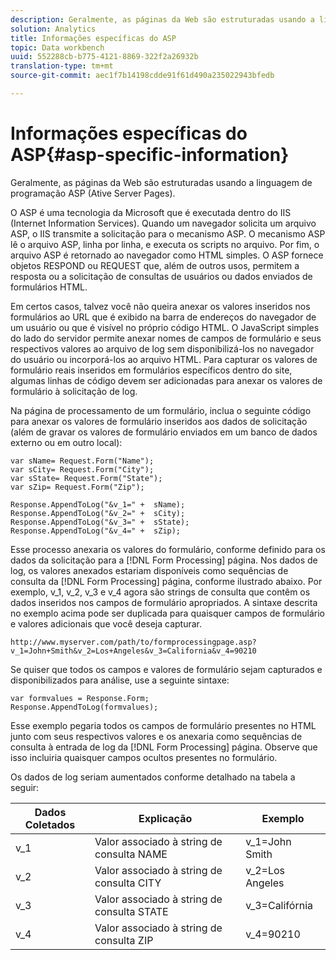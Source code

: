```yaml
---
description: Geralmente, as páginas da Web são estruturadas usando a linguagem de programação ASP (Ative Server Pages).
solution: Analytics
title: Informações específicas do ASP
topic: Data workbench
uuid: 552288cb-b775-4121-8869-322f2a26932b
translation-type: tm+mt
source-git-commit: aec1f7b14198cdde91f61d490a235022943bfedb

---
```



# Informações específicas do ASP{#asp-specific-information}

Geralmente, as páginas da Web são estruturadas usando a linguagem de programação ASP (Ative Server Pages).

O ASP é uma tecnologia da Microsoft que é executada dentro do IIS (Internet Information Services). Quando um navegador solicita um arquivo ASP, o IIS transmite a solicitação para o mecanismo ASP. O mecanismo ASP lê o arquivo ASP, linha por linha, e executa os scripts no arquivo. Por fim, o arquivo ASP é retornado ao navegador como HTML simples. O ASP fornece objetos RESPOND ou REQUEST que, além de outros usos, permitem a resposta ou a solicitação de consultas de usuários ou dados enviados de formulários HTML.

Em certos casos, talvez você não queira anexar os valores inseridos nos formulários ao URL que é exibido na barra de endereços do navegador de um usuário ou que é visível no próprio código HTML. O JavaScript simples do lado do servidor permite anexar nomes de campos de formulário e seus respectivos valores ao arquivo de log sem disponibilizá-los no navegador do usuário ou incorporá-los ao arquivo HTML. Para capturar os valores de formulário reais inseridos em formulários específicos dentro do site, algumas linhas de código devem ser adicionadas para anexar os valores de formulário à solicitação de log.

Na página de processamento de um formulário, inclua o seguinte código para anexar os valores de formulário inseridos aos dados de solicitação (além de gravar os valores de formulário enviados em um banco de dados externo ou em outro local):

```
var sName= Request.Form("Name"); 
var sCity= Request.Form("City"); 
var sState= Request.Form("State"); 
var sZip= Request.Form("Zip"); 
 
Response.AppendToLog("&v_1=" +  sName); 
Response.AppendToLog("&v_2=" +  sCity); 
Response.AppendToLog("&v_3=" +  sState); 
Response.AppendToLog("&v_4=" +  sZip);
```

Esse processo anexaria os valores do formulário, conforme definido para os dados da solicitação para a [!DNL Form Processing] página. Nos dados de log, os valores anexados estariam disponíveis como sequências de consulta da [!DNL Form Processing] página, conforme ilustrado abaixo. Por exemplo, v_1, v_2, v_3 e v_4 agora são strings de consulta que contêm os dados inseridos nos campos de formulário apropriados. A sintaxe descrita no exemplo acima pode ser duplicada para quaisquer campos de formulário e valores adicionais que você deseja capturar.

```
http://www.myserver.com/path/to/formprocessingpage.asp?v_1=John+Smith&v_2=Los+Angeles&v_3=California&v_4=90210
```

Se quiser que todos os campos e valores de formulário sejam capturados e disponibilizados para análise, use a seguinte sintaxe:

```
var formvalues = Response.Form; 
Response.AppendToLog(formvalues); 
```

Esse exemplo pegaria todos os campos de formulário presentes no HTML junto com seus respectivos valores e os anexaria como sequências de consulta à entrada de log da [!DNL Form Processing] página. Observe que isso incluiria quaisquer campos ocultos presentes no formulário.

Os dados de log seriam aumentados conforme detalhado na tabela a seguir:

| Dados Coletados | Explicação | Exemplo |
|---|---|---|
| v_1 | Valor associado à string de consulta NAME | v_1=John Smith |
| v_2 | Valor associado à string de consulta CITY | v_2=Los Angeles |
| v_3 | Valor associado à string de consulta STATE | v_3=Califórnia |
| v_4 | Valor associado à string de consulta ZIP | v_4=90210 |

